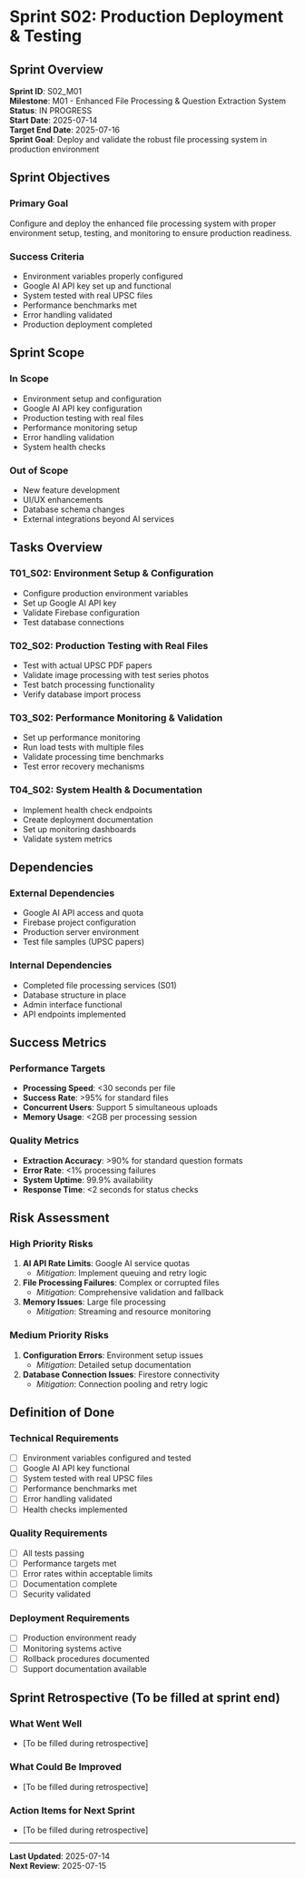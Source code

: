 # Sprint S02: Production Deployment & Testing

## Sprint Overview

**Sprint ID**: S02_M01  
**Milestone**: M01 - Enhanced File Processing & Question Extraction System  
**Status**: IN PROGRESS  
**Start Date**: 2025-07-14  
**Target End Date**: 2025-07-16  
**Sprint Goal**: Deploy and validate the robust file processing system in production environment

## Sprint Objectives

### Primary Goal
Configure and deploy the enhanced file processing system with proper environment setup, testing, and monitoring to ensure production readiness.

### Success Criteria
- Environment variables properly configured
- Google AI API key set up and functional
- System tested with real UPSC files
- Performance benchmarks met
- Error handling validated
- Production deployment completed

## Sprint Scope

### In Scope
- Environment setup and configuration
- Google AI API key configuration
- Production testing with real files
- Performance monitoring setup
- Error handling validation
- System health checks

### Out of Scope
- New feature development
- UI/UX enhancements
- Database schema changes
- External integrations beyond AI services

## Tasks Overview

### T01_S02: Environment Setup & Configuration
- Configure production environment variables
- Set up Google AI API key
- Validate Firebase configuration
- Test database connections

### T02_S02: Production Testing with Real Files
- Test with actual UPSC PDF papers
- Validate image processing with test series photos
- Test batch processing functionality
- Verify database import process

### T03_S02: Performance Monitoring & Validation
- Set up performance monitoring
- Run load tests with multiple files
- Validate processing time benchmarks
- Test error recovery mechanisms

### T04_S02: System Health & Documentation
- Implement health check endpoints
- Create deployment documentation
- Set up monitoring dashboards
- Validate system metrics

## Dependencies

### External Dependencies
- Google AI API access and quota
- Firebase project configuration
- Production server environment
- Test file samples (UPSC papers)

### Internal Dependencies
- Completed file processing services (S01)
- Database structure in place
- Admin interface functional
- API endpoints implemented

## Success Metrics

### Performance Targets
- **Processing Speed**: <30 seconds per file
- **Success Rate**: >95% for standard files
- **Concurrent Users**: Support 5 simultaneous uploads
- **Memory Usage**: <2GB per processing session

### Quality Metrics
- **Extraction Accuracy**: >90% for standard question formats
- **Error Rate**: <1% processing failures
- **System Uptime**: 99.9% availability
- **Response Time**: <2 seconds for status checks

## Risk Assessment

### High Priority Risks
1. **AI API Rate Limits**: Google AI service quotas
   - *Mitigation*: Implement queuing and retry logic
2. **File Processing Failures**: Complex or corrupted files
   - *Mitigation*: Comprehensive validation and fallback
3. **Memory Issues**: Large file processing
   - *Mitigation*: Streaming and resource monitoring

### Medium Priority Risks
1. **Configuration Errors**: Environment setup issues
   - *Mitigation*: Detailed setup documentation
2. **Database Connection Issues**: Firestore connectivity
   - *Mitigation*: Connection pooling and retry logic

## Definition of Done

### Technical Requirements
- [ ] Environment variables configured and tested
- [ ] Google AI API key functional
- [ ] System tested with real UPSC files
- [ ] Performance benchmarks met
- [ ] Error handling validated
- [ ] Health checks implemented

### Quality Requirements
- [ ] All tests passing
- [ ] Performance targets met
- [ ] Error rates within acceptable limits
- [ ] Documentation complete
- [ ] Security validated

### Deployment Requirements
- [ ] Production environment ready
- [ ] Monitoring systems active
- [ ] Rollback procedures documented
- [ ] Support documentation available

## Sprint Retrospective (To be filled at sprint end)

### What Went Well
- [To be filled during retrospective]

### What Could Be Improved
- [To be filled during retrospective]

### Action Items for Next Sprint
- [To be filled during retrospective]

---

**Last Updated**: 2025-07-14  
**Next Review**: 2025-07-15